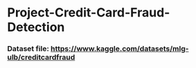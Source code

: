 # Project-Credit-Card-Fraud-Detection
### Dataset file: https://www.kaggle.com/datasets/mlg-ulb/creditcardfraud
